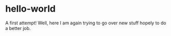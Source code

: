 # hello-world
A first attempt!
Well, here I am again trying to go over new stuff hopely to do a better job.
